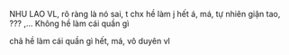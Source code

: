 NHU LAO VL, rõ ràng là nó sai, t chx hề làm j hết á, má, tự nhiên giận tao, ??? ,... Không hề làm cái quần gì

chả hề làm cái quần gì hết, má, vô duyên vl


